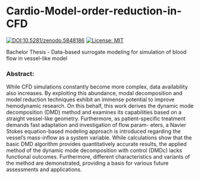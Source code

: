 # Cardio-Model-order-reduction-in-CFD

[![DOI:10.5281/zenodo.5848186](https://zenodo.org/badge/DOI/10.5281/zenodo.5848186.svg)](doi.org/10.5281/zenodo.5848186)    [![License: MIT](https://img.shields.io/badge/License-MIT-yellow.svg)](https://opensource.org/licenses/MIT)

Bachelor Thesis - Data-based surrogate modeling for simulation of blood flow in vessel-like model



### Abstract:

While CFD simulations constantly become more complex, data availability also
increases. By exploiting this abundance, modal decomposition and model reduction
techniques exhibit an immense potential to improve hemodynamic research. On
this behalf, this work derives the dynamic mode decomposition (DMD) method and
examines its capabilities based on a straight vessel-like geometry. Furthermore, as
patient-specific treatment demands fast adaptation and investigation of flow param-
eters, a Navier Stokes equation-based modeling approach is introduced regarding
the vessel’s mass-inflow as a system variable. While calculations show that the
basic DMD algorithm provides quantitatively accurate results, the applied method
of the dynamic mode decomposition with control (DMDc) lacks functional outcomes.
Furthermore, different characteristics and variants of the method are demonstrated,
providing a basis for various future assessments and applications.

